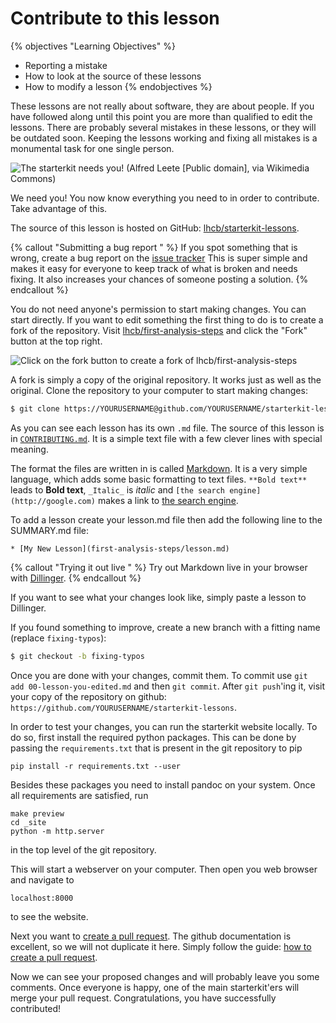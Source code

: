 # Contribute to this lesson

{% objectives "Learning Objectives" %}
* Reporting a mistake
* How to look at the source of these lessons
* How to modify a lesson
{% endobjectives %} 

These lessons are not really about software, they are about people. If
you have followed along until this point you are more than qualified
to edit the lessons. There are probably several mistakes in these
lessons, or they will be outdated soon. Keeping the lessons working and
fixing all mistakes is a monumental task for one single person.

![The starterkit needs you! (Alfred Leete [Public domain], via
 Wikimedia Commons)](img/Kitchener-leete.jpg)

We need you! You now know everything you need to in order to
contribute. Take advantage of this.

The source of this lesson is hosted on GitHub:
[lhcb/starterkit-lessons](https://github.com/lhcb/starterkit-lessons).

{% callout "Submitting a bug report " %}
If you spot something that is wrong, create a bug report on the
[issue tracker](https://github.com/lhcb/starterkit-lessons/issues)
This is super simple and makes it easy for everyone to keep track of
what is broken and needs fixing. It also increases your chances of
someone posting a solution.
{% endcallout %} 

You do not need anyone's permission to start making changes. You can
start directly. If you want to edit something the first thing to do is
to create a fork of the repository. Visit
[lhcb/first-analysis-steps](https://github.com/lhcb/starterkit-lessons)
and click the "Fork" button at the top right.

![Click on the fork button to create a fork of `lhcb/first-analysis-steps`](img/fork-me.png)

A fork is simply a copy of the original repository. It works just as well
as the original. Clone the repository to your computer to start making changes:

```bash
$ git clone https://YOURUSERNAME@github.com/YOURUSERNAME/starterkit-lessons.git
```

As you can see each lesson has its own `.md` file. The source of this
lesson is in
[`CONTRIBUTING.md`](https://github.com/lhcb/starterkit-lessons/blob/master/CONTRIBUTING.md).
It is a simple text file with a few clever lines with special meaning.

The format the files are written in is called
[Markdown](http://daringfireball.net/projects/markdown/basics). It is
a very simple language, which adds some basic formatting to text
files. `**Bold text**` leads to **Bold text**, `_Italic_` is _italic_
and `[the search engine](http://google.com)` makes a link to [the
search engine](http://google.com).

To add a lesson create your lesson.md file then add the following line to the SUMMARY.md file:

```
* [My New Lesson](first-analysis-steps/lesson.md)
```

{% callout "Trying it out live " %}
Try out Markdown live in your browser with [Dillinger](http://dillinger.io/).
{% endcallout %} 

If you want to see what your changes look like, simply paste a lesson
to Dillinger.

If you found something to improve, create a new branch with a fitting
name (replace `fixing-typos`):

```bash
$ git checkout -b fixing-typos
```

Once you are done with your changes, commit them. To commit use `git
add 00-lesson-you-edited.md` and then `git commit`. After `git
push`'ing it, visit your copy of the repository on github:
`https://github.com/YOURUSERNAME/starterkit-lessons`.

In order to test your changes, you can run the starterkit website locally.
To do so, first install the required python packages.
This can be done by passing the `requirements.txt` that is present in the git repository to pip
```
pip install -r requirements.txt --user
```
Besides these packages you need to install pandoc on your system.
Once all requirements are satisfied, run
```
make preview
cd _site
python -m http.server
```
in the top level of the git repository.

This will start a webserver on your computer.
Then open you web browser and navigate to
```
localhost:8000
```
to see the website.

Next you want to [create a pull
request](https://help.github.com/articles/creating-a-pull-request/). The
github documentation is excellent, so we will not duplicate it here. Simply
follow the guide: [how to create a pull
request](https://help.github.com/articles/creating-a-pull-request/).

Now we can see your proposed changes and will probably leave you some
comments. Once everyone is happy, one of the main starterkit'ers will
merge your pull request. Congratulations, you have successfully
contributed!
